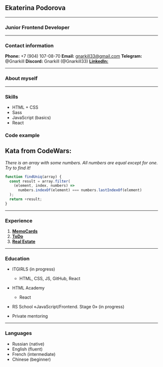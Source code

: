 ## Ekaterina Podorova

---

### Junior Frontend Developer

---

### Contact information

**Phone:** +7 (904) 107-08-70
**Email:** gnarkill33@gmail.com
**Telegram:** @Gnarkill
**Discord:** Gnarkill (@Gnarkill33)
[**LinkedIn:**](https://www.linkedin.com/in/gnarkill33)

---

### About myself

---

### Skills

- HTML + CSS
- Sass
- JavaScript (basics)
- React

### Code example

## **Kata from CodeWars:**

_There is an array with some numbers. All numbers are equal except for one. Try to find it!_

```javascript
function findUniq(array) {
  const result = array.filter(
    (element, index, numbers) =>
      numbers.indexOf(element) === numbers.lastIndexOf(element)
  );
  return +result;
}
```

---

### Experience

1. [**MemoCards**](https://github.com/Gnarkill33/Memo_Cards.git)
2. [**ToDo**](https://github.com/Gnarkill33/ToDo_Project.git)
3. [**Real Estate**](https://github.com/Gnarkill33/Luxury_Estate_Project.git)

---

### Education

- ITGIRLS (in progress)

  - HTML, CSS, JS, GitHub, React

- HTML Academy
  - React

* RS School «JavaScript/Frontend. Stage 0» (in progress)

- Private mentoring

---

### Languages

- Russian (native)
- English (fluent)
- French (intermediate)
- Chinese (beginner)

